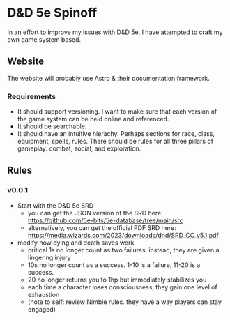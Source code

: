 # D&D 5e Spinoff
In an effort to improve my issues with D&amp;D 5e, I have attempted to craft my own game system based.

## Website

The website will probably use Astro & their documentation framework.

### Requirements

* It should support versioning. I want to make sure that each version of the game system can be held online and referenced.
* It should be searchable.
* It should have an intuitive hierachy. Perhaps sections for race, class, equipment, spells, rules. There should be rules for all three pillars of gameplay: combat, social, and exploration.

## Rules

### v0.0.1

* Start with the D&D 5e SRD
  * you can get the JSON version of the SRD here: https://github.com/5e-bits/5e-database/tree/main/src
  * alternatively, you can get the official PDF SRD here: https://media.wizards.com/2023/downloads/dnd/SRD_CC_v5.1.pdf
* modify how dying and death saves work
  * critical 1s no longer count as two failures. instead, they are given a lingering injury
  * 10s no longer count as a success. 1-10 is a failure, 11-20 is a success.
  * 20 no longer returns you to 1hp but immediately stabilizes you
  * each time a character loses consciousness, they gain one level of exhaustion
  * (note to self: review Nimble rules. they have a way players can stay engaged)
